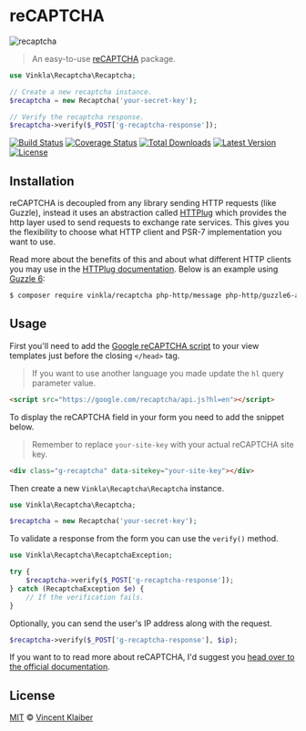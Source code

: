 # reCAPTCHA

![recaptcha](https://cloud.githubusercontent.com/assets/499192/17246444/6c1d188a-558c-11e6-8017-009392496433.gif)

> An easy-to-use [reCAPTCHA](https://developers.google.com/recaptcha/intro) package.

```php
use Vinkla\Recaptcha\Recaptcha;

// Create a new recaptcha instance.
$recaptcha = new Recaptcha('your-secret-key');

// Verify the recaptcha response.
$recaptcha->verify($_POST['g-recaptcha-response']);
```

[![Build Status](https://badgen.net/travis/vinkla/recaptcha/master)](https://travis-ci.org/vinkla/recaptcha)
[![Coverage Status](https://badgen.net/codecov/c/github/vinkla/recaptcha)](https://codecov.io/github/vinkla/recaptcha)
[![Total Downloads](https://badgen.net/packagist/dt/vinkla/recaptcha)](https://packagist.org/packages/vinkla/recaptcha)
[![Latest Version](https://badgen.net/github/release/vinkla/recaptcha)](https://github.com/vinkla/recaptcha/releases)
[![License](https://badgen.net/packagist/license/vinkla/recaptcha)](https://packagist.org/packages/vinkla/recaptcha)

## Installation

reCAPTCHA is decoupled from any library sending HTTP requests (like Guzzle), instead it uses an abstraction called [HTTPlug](http://httplug.io) which provides the http layer used to send requests to exchange rate services. This gives you the flexibility to choose what HTTP client and PSR-7 implementation you want to use.

Read more about the benefits of this and about what different HTTP clients you may use in the [HTTPlug documentation](http://docs.php-http.org/en/latest/httplug/users.html). Below is an example using [Guzzle 6](http://docs.guzzlephp.org/en/latest/index.html):

```bash
$ composer require vinkla/recaptcha php-http/message php-http/guzzle6-adapter
```

## Usage

First you'll need to add the [Google reCAPTCHA script](https://developers.google.com/recaptcha/docs/display#auto_render) to your view templates just before the closing `</head>` tag.

> If you want to use another language you made update the `hl` query parameter value.

```html
<script src="https://google.com/recaptcha/api.js?hl=en"></script>
```

To display the reCAPTCHA field in your form you need to add the snippet below.

> Remember to replace `your-site-key` with your actual reCAPTCHA site key.

```html
<div class="g-recaptcha" data-sitekey="your-site-key"></div>
```

Then create a new `Vinkla\Recaptcha\Recaptcha` instance.

```php
use Vinkla\Recaptcha\Recaptcha;

$recaptcha = new Recaptcha('your-secret-key');
```

To validate a response from the form you can use the `verify()` method.

```php
use Vinkla\Recaptcha\RecaptchaException;

try {
    $recaptcha->verify($_POST['g-recaptcha-response']);
} catch (RecaptchaException $e) {
    // If the verification fails.
}
```

Optionally, you can send the user's IP address along with the request.

```php
$recaptcha->verify($_POST['g-recaptcha-response'], $ip);
```

If you want to to read more about reCAPTCHA, I'd suggest you [head over to the official documentation](https://developers.google.com/recaptcha/intro).

## License

[MIT](LICENSE) © [Vincent Klaiber](https://vinkla.com)
